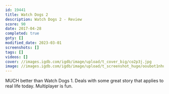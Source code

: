 ```yaml
---
id: 19441
title: Watch Dogs 2
description: Watch Dogs 2 - Review
score: 90
date: 2017-04-28
completed: true
goty: []
modified_date: 2023-03-01
screenshots: []
tags: []
videos: []
cover: //images.igdb.com/igdb/image/upload/t_cover_big/co2p3j.jpg
image: //images.igdb.com/igdb/image/upload/t_screenshot_huge/ooubot1nhubptdxtnruw.jpg
---
```

MUCH better than Watch Dogs 1. Deals with some great story that applies to real life today. Multiplayer is fun.